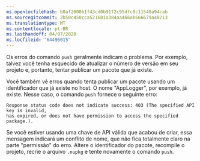 ```yaml
---
ms.openlocfilehash: b0af2000b1f43cd0b91f2c95dfc0c11540a94cab
ms.sourcegitcommit: 2b50c450cca521681a384aa466ab666679a40213
ms.translationtype: MT
ms.contentlocale: pt-BR
ms.lasthandoff: 04/07/2020
ms.locfileid: "64496015"
---
```

Os erros do comando `push` geralmente indicam o problema. Por exemplo, talvez você tenha esquecido de atualizar o número de versão em seu projeto e, portanto, tentar publicar um pacote que já existe.

Você também vê erros quando tenta publicar um pacote usando um identificador que já existe no host. O nome "AppLogger", por exemplo, já existe. Nesse caso, o comando `push` fornece o seguinte erro:

```output
Response status code does not indicate success: 403 (The specified API key is invalid,
has expired, or does not have permission to access the specified package.).
```

Se você estiver usando uma chave de API válida que acabou de criar, essa mensagem indicará um conflito de nome, que não fica totalmente claro na parte "permissão" do erro. Altere o identificador do pacote, recompile o projeto, recrie o arquivo `.nupkg` e tente novamente o comando `push`.